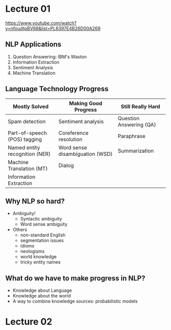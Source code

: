 # Lecture 01
https://www.youtube.com/watch?v=nfoudtpBV68&list=PL6397E4B26D00A269

## NLP Applications
1. Question Answering: IBM's Waston
2. Information Extraction
3. Sentiment Analysis
4. Machine Translation

## Language Technology Progress
Mostly Solved | Making Good Progress | Still Really Hard
------------- | -------------------- | -----------------
Spam detection | Sentiment analysis | Question Answering (QA)
Part-of-speech (POS) tagging | Coreference resolution | Paraphrase
Named entity recognition (NER) | Word sense disambiguation (WSD) | Summarization
| Machine Translation (MT) | Dialog
| Information Extraction |

## Why NLP so hard?
* Ambiguity!
  * Syntactic ambiguity
  * Word sense ambiguity
* Others
  * non-standard English
  * segmentation issues
  * idioms
  * neologisms
  * world knowledge
  * tricky entity names

## What do we have to make progress in NLP?
* Knowledge about Language
* Knowledge about the world
* A way to combine knowledge sources: probabilistic models

# Lecture 02
